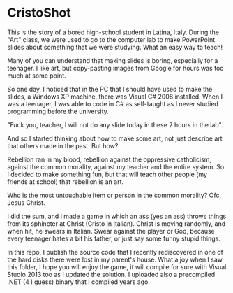 # CristoShot

This is the story of a bored high-school student in Latina, Italy.
During the "Art" class, we were used to go to the computer lab to make PowerPoint slides about something that we were studying.
What an easy way to teach!

Many of you can understand that making slides is boring, especially for a teenager.
I like art, but copy-pasting images from Google for hours was too much at some point.

So one day, I noticed that in the PC that I should have used to make the slides, a Windows XP machine, there was Visual C# 2008 installed.
When I was a teenager, I was able to code in C# as self-taught as I never studied programming before the university.

"Fuck you, teacher, I will not do any slide today in these 2 hours in the lab".

And so I started thinking about how to make some art, not just describe art that others made in the past. But how?

Rebellion ran in my blood, rebellion against the oppressive catholicism, against the common morality, against my teacher and the entire system.
So I decided to make something fun, but that will teach other people (my friends at school) that rebellion is an art.

Who is the most untouchable item or person in the common morality? Ofc, Jesus Christ.

I did the sum, and I made a game in which an ass (yes an ass) throws things from its sphincter at Christ (Cristo in Italian).
Christ is moving randomly, and when hit, he swears in Italian. Swear against the player or God, because every teenager hates a bit his father, or just say some funny stupid things.

In this repo, I publish the source code that I recently rediscovered in one of the hard disks there were lost in my parent's house. What a joy when I saw this folder, I hope you will enjoy the game, it will compile for sure with Visual Studio 2013 too as I updated the solution. I uploaded also a precompiled .NET (4 I guess) binary that I compiled years ago.
